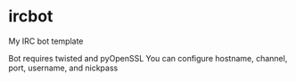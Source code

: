 # ircbot
My IRC bot template

Bot requires twisted and pyOpenSSL
You can configure hostname, channel, port, username, and nickpass 
